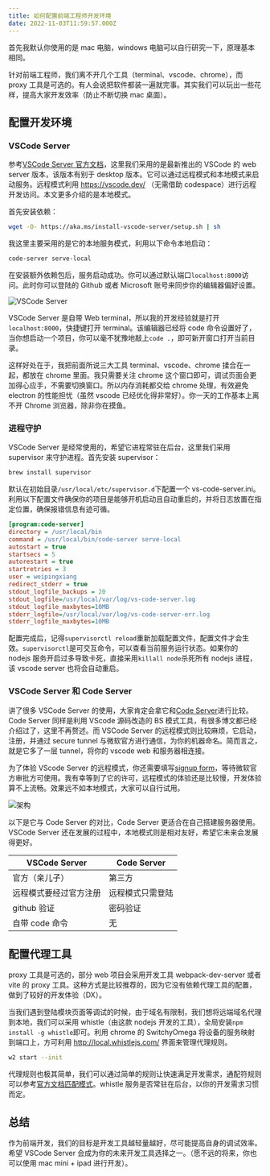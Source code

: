 ```yaml
---
title: 如何配置前端工程师开发环境
date: 2022-11-03T11:59:57.000Z
---
```


首先我默认你使用的是 mac 电脑，windows 电脑可以自行研究一下，原理基本相同。

针对前端工程师，我们离不开几个工具（terminal、vscode、chrome），而 proxy 工具是可选的。有人会说把软件都装一遍就完事。其实我们可以玩出一些花样，提高大家开发效率（防止不断切换 mac 桌面）。

## 配置开发环境

### VSCode Server

参考[VSCode Server 官方文档](https://code.visualstudio.com/docs/remote/vscode-server)，这里我们采用的是最新推出的 VSCode 的 web server 版本，该版本有别于 desktop 版本。它可以通过远程模式和本地模式来启动服务。远程模式利用 https://vscode.dev/ （无需借助 codespace）进行远程开发访问。本文更多介绍的是本地模式。

首先安装依赖：

```bash
wget -O- https://aka.ms/install-vscode-server/setup.sh | sh
```

我这里主要采用的是它的本地服务模式，利用以下命令本地启动：

```bash
code-server serve-local
```

在安装额外依赖包后，服务启动成功。你可以通过默认端口`localhost:8000`访问。此时你可以登陆的 Github 或者 Microsoft 账号来同步你的编辑器偏好设置。

![VSCode Server](https://brandonxiang.top/img/vscode-web.jpg)

VSCode Server 是自带 Web terminal，所以我的开发经验就是打开`localhost:8000`，快捷键打开 terminal。该编辑器已经将 code 命令设置好了，当你想启动一个项目，你可以毫不犹豫地敲上`code .`，即可新开窗口打开当前目录。

这样好处在于，我把前面所说三大工具 terminal、vscode、chrome 揉合在一起，都放在 chrome 里面。我只需要关注 chrome 这个窗口即可，调试页面会更加得心应手，不需要切换窗口。所以内存消耗都交给 chrome 处理，有效避免 electron 的性能担忧（虽然 vscode 已经优化得非常好）。你一天的工作基本上离不开 Chrome 浏览器，除非你在摸鱼。

### 进程守护

VSCode Server 是经常使用的，希望它进程常驻在后台，这里我们采用 supervisor 来守护进程。首先安装 supervisor：

```bash
brew install supervisor
```

默认在初始目录`/usr/local/etc/supervisor.d`下配置一个 vs-code-server.ini。利用以下配置文件确保你的项目是能够开机启动且自动重启的，并将日志放置在指定位置，确保报错信息有迹可循。

```ini
[program:code-server]
directory = /usr/local/bin
command = /usr/local/bin/code-server serve-local
autostart = true
startsecs = 5
autorestart = true
startretries = 3
user = weipingxiang
redirect_stderr = true
stdout_logfile_backups = 20
stdout_logfile=/usr/local/var/log/vs-code-server.log
stdout_logfile_maxbytes=10MB
stderr_logfile=/usr/local/var/log/vs-code-server-err.log
stderr_logfile_maxbytes=10MB
```

配置完成后，记得`supervisorctl reload`重新加载配置文件，配置文件才会生效。`supervisorctl`是可交互命令，可以查看当前服务运行状态。如果你的 nodejs 服务开启过多导致卡死，直接采用`killall node`杀死所有 nodejs 进程，该 vscode server 也将会自动重启。

### VSCode Server 和 Code Server

讲了很多 VSCode Server 的使用，大家肯定会拿它和[Code Server](https://github.com/coder/code-server)进行比较。Code Server 同样是利用 VScode 源码改造的 BS 模式工具，有很多博文都已经介绍过了，这里不再赘述。而 VSCode Server 的远程模式则比较麻烦，它启动，注册，并通过 secure tunnel 与微软官方进行通信，为你的机器命名。简而言之，就是它多了一层 tunnel，将你的 vscode web 和服务器相连接。

为了体验 VScode Server 的远程模式，你还需要填写[signup form](https://aka.ms/vscode-server-signup)，等待微软官方审批方可使用。我有幸等到了它的许可，远程模式的体验还是比较慢，开发体验算不上流畅。效果远不如本地模式，大家可以自行试用。

![架构](https://brandonxiang.top/img/server-arch.png)

以下是它与 Code Server 的对比，Code Server 更适合在自己搭建服务器使用。VSCode Server 还在发展的过程中，本地模式则是相对友好，希望它未来会发展得更好。

| VSCode Server          | Code Server      |
| ---------------------- | ---------------- |
| 官方（亲儿子）         | 第三方           |
| 远程模式要经过官方注册 | 远程模式只需登陆 |
| github 验证            | 密码验证         |
| 自带 code 命令         | 无               |

## 配置代理工具

proxy 工具是可选的，部分 web 项目会采用开发工具 webpack-dev-server 或者 vite 的 proxy 工具。这种方式是比较推荐的，因为它没有依赖代理工具的配置，做到了较好的开发体验（DX）。

当我们遇到登陆模块页面等调试的时候，由于域名有限制，我们想将远端域名代理到本地，我们可以采用 whistle（由这款 nodejs 开发的工具），全局安装`npm install -g whistle`即可。利用 chrome 的 SwitchyOmega 将设备的服务映射到端口上，方可利用 http://local.whistlejs.com/ 界面来管理代理规则。

```bash
w2 start --init
```

代理规则也极其简单，我们可以通过简单的规则让快速满足开发需求，通配符规则可以参考[官方文档匹配模式](https://wproxy.org/whistle/pattern.html)。whistle 服务是否常驻在后台，以你的开发需求习惯而定。

## 总结

作为前端开发，我们的目标是开发工具越轻量越好，尽可能提高自身的调试效率。希望 VSCode Server 会成为你的未来开发工具选择之一。（愿不远的将来，你也可以使用 mac mini + ipad 进行开发）。

